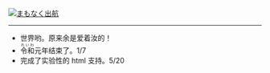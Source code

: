 
[![まもなく出航](https://storage.googleapis.com/blog_gyara/img/%E3%81%BE%E3%82%82%E3%81%AA%E3%81%8F%E5%87%BA%E8%88%AA.jpg)](https://www.pixiv.net/artworks/78517232)

---

+ 世界哟。原来余是爱着汝的！
+ <ruby>令和<rt>れいわ</rt>元年</ruby>结束了。<time>1/7</time>
+ 完成了实验性的 html 支持。<time>5/20</time>
